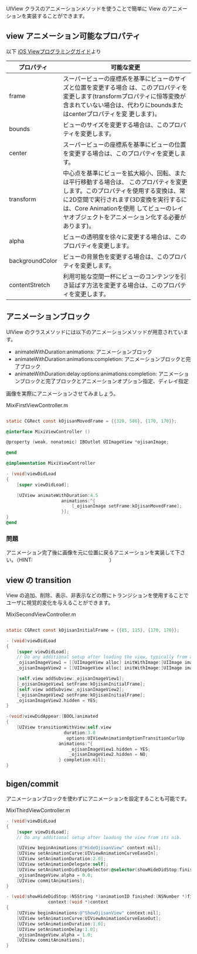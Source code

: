 UIView クラスのアニメーションメソッドを使うことで簡単に View のアニメーションを実装することができます。

## view アニメーション可能なプロパティ
以下 [iOS Viewプログラミングガイド](https://developer.apple.com/jp/devcenter/ios/library/documentation/ViewPG_iPhoneOS.pdf)より

プロパティ | 可能な変更
--- | ---
frame | スーパービューの座標系を基準にビューのサイズと位置を変更する場合 は、このプロパティを変更します(transformプロパティに恒等変換が 含まれていない場合は、代わりにboundsまたはcenterプロパティを変 更します)。
bounds | ビューのサイズを変更する場合は、このプロパティを変更します。
center | スーパービューの座標系を基準にビューの位置を変更する場合は、このプロパティを変更します。
transform | 中心点を基準にビューを拡大縮小、回転、または平行移動する場合は、 このプロパティを変更します。このプロパティを使用する変換は、常に2D空間で実行されます(3D変換を実行するには、Core Animationを使用 してビューのレイヤオブジェクトをアニメーション化する必要があります)。
alpha | ビューの透明度を徐々に変更する場合は、このプロパティを変更します。
backgroundColor | ビューの背景色を変更する場合は、このプロパティを変更します。
contentStretch | 利用可能な空間一杯にビューのコンテンツを引き延ばす方法を変更する場合は、このプロパティを変更します。

## アニメーションブロック

UIView のクラスメソッドには以下のアニメーションメソッドが用意されています。
* animateWithDuration:animations: アニメーションブロック
* animateWithDuration:animations:completion: アニメーションブロックと完了ブロック
* animateWithDuration:delay:options:animations:completion: アニメーションブロックと完了ブロックとアニメーションオプション指定、ディレイ指定

画像を実際にアニメーションさせてみましょう。

MixiFirstViewController.m
```objective-c

static CGRect const kOjisanMovedFrame = {{320, 586}, {170, 170}};

@interface MixiViewController ()

@property (weak, nonatomic) IBOutlet UIImageView *ojisanImage;

@end

@implementation MixiViewController

- (void)viewDidLoad
{
    [super viewDidLoad];

    [UIView animateWithDuration:4.5
                     animations:^{
                         [_ojisanImage setFrame:kOjisanMovedFrame];
                     }];
}
@end

```

### 問題
アニメーション完了後に画像を元に位置に戻るアニメーションを実装して下さい。（HINT:<font color="#ffffff">アニメーションブロックのネスト</font>）

## view の transition
View の追加、削除、表示、非表示などの際にトランジションを使用することでユーザに視覚的変化を与えることができます。

MixiSecondViewController.m
```objective-c

static CGRect const kOjisanInitialFrame = {{85, 115}, {170, 170}};

- (void)viewDidLoad
{
    [super viewDidLoad];
	// Do any additional setup after loading the view, typically from a nib.
    _ojisanImageView1 = [[UIImageView alloc] initWithImage:[UIImage imageNamed:@"ojisan"]];
    _ojisanImageView2 = [[UIImageView alloc] initWithImage:[UIImage imageNamed:@"ojisan2"]];

    [self.view addSubview:_ojisanImageView1];
    [_ojisanImageView1 setFrame:kOjisanInitialFrame];
    [self.view addSubview:_ojisanImageView2];
    [_ojisanImageView2 setFrame:kOjisanInitialFrame];
    _ojisanImageView2.hidden = YES;
}

-(void)viewDidAppear:(BOOL)animated
{
    [UIView transitionWithView:self.view
                      duration:3.0
                       options:UIViewAnimationOptionTransitionCurlUp
                    animations:^{
                        _ojisanImageView1.hidden = YES;
                        _ojisanImageView2.hidden = NO;
                    } completion:nil];
}
```

## bigen/commit
アニメーションブロックを使わずにアニメーションを設定することも可能です。

MixiThirdViewController.m

```objective-c
- (void)viewDidLoad
{
    [super viewDidLoad];
    // Do any additional setup after loading the view from its nib.

    [UIView beginAnimations:@"HideOjisanView" context:nil];
    [UIView setAnimationCurve:UIViewAnimationCurveEaseIn];
    [UIView setAnimationDuration:2.0];
    [UIView setAnimationDelegate:self];
    [UIView setAnimationDidStopSelector:@selector(showHideDidStop:finished:context:)];
    _ojisanImageView.alpha = 0.0;
    [UIView commitAnimations];
}

- (void)showHideDidStop:(NSString *)animationID finished:(NSNumber *)finished
                context:(void *)context
{
    [UIView beginAnimations:@"ShowOjisanView" context:nil];
    [UIView setAnimationCurve:UIViewAnimationCurveEaseOut];
    [UIView setAnimationDuration:1.0];
    [UIView setAnimationDelay:1.0];
    _ojisanImageView.alpha = 1.0;
    [UIView commitAnimations];
}

```
